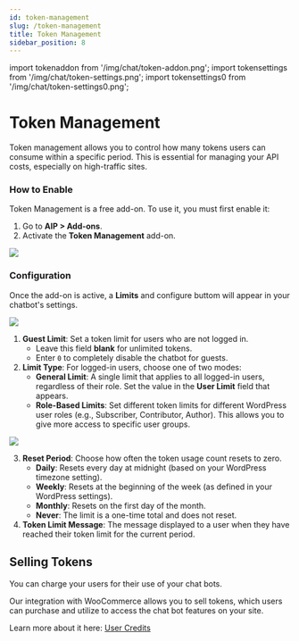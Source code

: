 ```yaml
---
id: token-management
slug: /token-management
title: Token Management
sidebar_position: 8
---
```


import tokenaddon from '/img/chat/token-addon.png';
import tokensettings from '/img/chat/token-settings.png';
import tokensettings0 from '/img/chat/token-settings0.png';

# Token Management

Token management allows you to control how many tokens users can consume within a specific period. This is essential for managing your API costs, especially on high-traffic sites.

### How to Enable

Token Management is a free add-on. To use it, you must first enable it:
1.  Go to **AIP > Add-ons**.
2.  Activate the **Token Management** add-on.

<img src={tokenaddon} />

### Configuration

Once the add-on is active, a **Limits** and configure buttom will appear in your chatbot's settings.

<img src={tokensettings0} />

1.  **Guest Limit**: Set a token limit for users who are not logged in.
    -   Leave this field **blank** for unlimited tokens.
    -   Enter `0` to completely disable the chatbot for guests.
2.  **Limit Type**: For logged-in users, choose one of two modes:
    -   **General Limit**: A single limit that applies to all logged-in users, regardless of their role. Set the value in the **User Limit** field that appears.
    -   **Role-Based Limits**: Set different token limits for different WordPress user roles (e.g., Subscriber, Contributor, Author). This allows you to give more access to specific user groups.

<img src={tokensettings} />

3.  **Reset Period**: Choose how often the token usage count resets to zero.
    -   **Daily**: Resets every day at midnight (based on your WordPress timezone setting).
    -   **Weekly**: Resets at the beginning of the week (as defined in your WordPress settings).
    -   **Monthly**: Resets on the first day of the month.
    -   **Never**: The limit is a one-time total and does not reset.
4.  **Token Limit Message**: The message displayed to a user when they have reached their token limit for the current period.

## Selling Tokens

You can charge your users for their use of your chat bots.

Our integration with WooCommerce allows you to sell tokens, which users can purchase and utilize to access the chat bot features on your site.

Learn more about it here: [User Credits](/docs/user-credits.md)